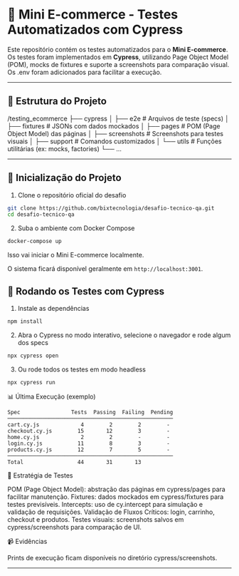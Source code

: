 # 🛒 Mini E-commerce - Testes Automatizados com Cypress

Este repositório contém os testes automatizados para o **Mini E-commerce**.  
Os testes foram implementados em **Cypress**, utilizando Page Object Model (POM), mocks de fixtures e suporte a screenshots para comparação visual.
Os .env foram adicionados para facilitar a execução.

---

## 📂 Estrutura do Projeto

/testing_ecommerce
├── cypress
│ ├── e2e # Arquivos de teste (specs)
│ ├── fixtures # JSONs com dados mockados
│ ├── pages # POM (Page Object Model) das páginas
│ ├── screenshots # Screenshots para testes visuais
│ ├── support # Comandos customizados
│ └── utils # Funções utilitárias (ex: mocks, factories)
└── ...

---

## 🚀 Inicialização do Projeto

1. Clone o repositório oficial do desafio

```bash
git clone https://github.com/bixtecnologia/desafio-tecnico-qa.git
cd desafio-tecnico-qa
```

2. Suba o ambiente com Docker Compose

```bash
docker-compose up 
```

Isso vai iniciar o Mini E-commerce localmente.

O sistema ficará disponível geralmente em `http://localhost:3001`.

## 🧪 Rodando os Testes com Cypress

1. Instale as dependências

```bash
npm install
```

2. Abra o Cypress no modo interativo, selecione o navegador e rode algum dos specs

```bash
npx cypress open
```

3. Ou rode todos os testes em modo headless

```bash
npx cypress run
``` 

📊 Última Execução (exemplo)
```pgsql
Spec                Tests  Passing  Failing  Pending
────────────────────────────────────────────────────
cart.cy.js             4        2        2        -
checkout.cy.js        15       12        3        -
home.cy.js             2        2        -        -
login.cy.js           11        8        3        -
products.cy.js        12        7        5        -
────────────────────────────────────────────────────
Total                 44       31       13
```

🧱 Estratégia de Testes

POM (Page Object Model): abstração das páginas em cypress/pages para facilitar manutenção. 
Fixtures: dados mockados em cypress/fixtures para testes previsíveis. 
Intercepts: uso de cy.intercept para simulação e validação de requisições. 
Validação de Fluxos Críticos: login, carrinho, checkout e produtos. 
Testes visuais: screenshots salvos em cypress/screenshots para comparação de UI. 

📹 Evidências

Prints de execução ficam disponíveis no diretório cypress/screenshots.


---